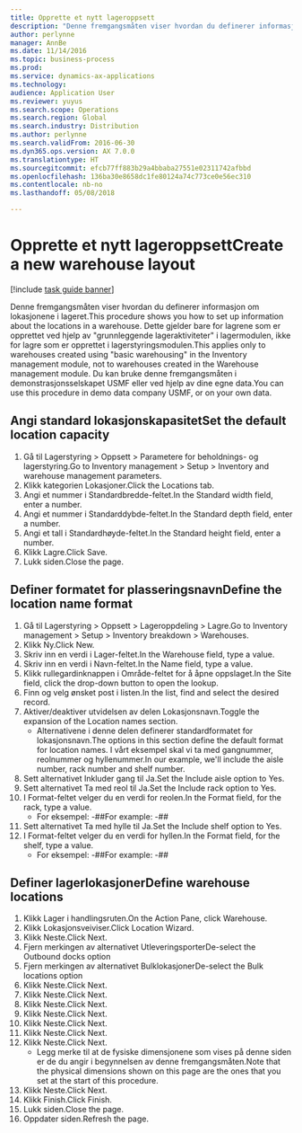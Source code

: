 ```yaml
---
title: Opprette et nytt lageroppsett
description: "Denne fremgangsmåten viser hvordan du definerer informasjon om lokasjonene i lageret."
author: perlynne
manager: AnnBe
ms.date: 11/14/2016
ms.topic: business-process
ms.prod: 
ms.service: dynamics-ax-applications
ms.technology: 
audience: Application User
ms.reviewer: yuyus
ms.search.scope: Operations
ms.search.region: Global
ms.search.industry: Distribution
ms.author: perlynne
ms.search.validFrom: 2016-06-30
ms.dyn365.ops.version: AX 7.0.0
ms.translationtype: HT
ms.sourcegitcommit: efcb77ff883b29a4bbaba27551e02311742afbbd
ms.openlocfilehash: 136ba30e8658dc1fe80124a74c773ce0e56ec310
ms.contentlocale: nb-no
ms.lasthandoff: 05/08/2018

---
```

# <a name="create-a-new-warehouse-layout"></a><span data-ttu-id="7ca1d-103">Opprette et nytt lageroppsett</span><span class="sxs-lookup"><span data-stu-id="7ca1d-103">Create a new warehouse layout</span></span>

[!include [task guide banner](../../includes/task-guide-banner.md)]

<span data-ttu-id="7ca1d-104">Denne fremgangsmåten viser hvordan du definerer informasjon om lokasjonene i lageret.</span><span class="sxs-lookup"><span data-stu-id="7ca1d-104">This procedure shows you how to set up information about the locations in a warehouse.</span></span> <span data-ttu-id="7ca1d-105">Dette gjelder bare for lagrene som er opprettet ved hjelp av "grunnleggende lageraktiviteter" i lagermodulen, ikke for lagre som er opprettet i lagerstyringsmodulen.</span><span class="sxs-lookup"><span data-stu-id="7ca1d-105">This applies only to warehouses created using "basic warehousing" in the Inventory management module, not to warehouses created in the Warehouse management module.</span></span> <span data-ttu-id="7ca1d-106">Du kan bruke denne fremgangsmåten i demonstrasjonsselskapet USMF eller ved hjelp av dine egne data.</span><span class="sxs-lookup"><span data-stu-id="7ca1d-106">You can use this procedure in demo data company USMF, or on your own data.</span></span>


## <a name="set-the-default-location-capacity"></a><span data-ttu-id="7ca1d-107">Angi standard lokasjonskapasitet</span><span class="sxs-lookup"><span data-stu-id="7ca1d-107">Set the default location capacity</span></span>
1. <span data-ttu-id="7ca1d-108">Gå til Lagerstyring > Oppsett > Parametere for beholdnings- og lagerstyring.</span><span class="sxs-lookup"><span data-stu-id="7ca1d-108">Go to Inventory management > Setup > Inventory and warehouse management parameters.</span></span>
2. <span data-ttu-id="7ca1d-109">Klikk kategorien Lokasjoner.</span><span class="sxs-lookup"><span data-stu-id="7ca1d-109">Click the Locations tab.</span></span>
3. <span data-ttu-id="7ca1d-110">Angi et nummer i Standardbredde-feltet.</span><span class="sxs-lookup"><span data-stu-id="7ca1d-110">In the Standard width field, enter a number.</span></span>
4. <span data-ttu-id="7ca1d-111">Angi et nummer i Standarddybde-feltet.</span><span class="sxs-lookup"><span data-stu-id="7ca1d-111">In the Standard depth field, enter a number.</span></span>
5. <span data-ttu-id="7ca1d-112">Angi et tall i Standardhøyde-feltet.</span><span class="sxs-lookup"><span data-stu-id="7ca1d-112">In the Standard height field, enter a number.</span></span>
6. <span data-ttu-id="7ca1d-113">Klikk Lagre.</span><span class="sxs-lookup"><span data-stu-id="7ca1d-113">Click Save.</span></span>
7. <span data-ttu-id="7ca1d-114">Lukk siden.</span><span class="sxs-lookup"><span data-stu-id="7ca1d-114">Close the page.</span></span>

## <a name="define-the-location-name-format"></a><span data-ttu-id="7ca1d-115">Definer formatet for plasseringsnavn</span><span class="sxs-lookup"><span data-stu-id="7ca1d-115">Define the location name format</span></span>
1. <span data-ttu-id="7ca1d-116">Gå til Lagerstyring > Oppsett > Lageroppdeling > Lagre.</span><span class="sxs-lookup"><span data-stu-id="7ca1d-116">Go to Inventory management > Setup > Inventory breakdown > Warehouses.</span></span>
2. <span data-ttu-id="7ca1d-117">Klikk Ny.</span><span class="sxs-lookup"><span data-stu-id="7ca1d-117">Click New.</span></span>
3. <span data-ttu-id="7ca1d-118">Skriv inn en verdi i Lager-feltet.</span><span class="sxs-lookup"><span data-stu-id="7ca1d-118">In the Warehouse field, type a value.</span></span>
4. <span data-ttu-id="7ca1d-119">Skriv inn en verdi i Navn-feltet.</span><span class="sxs-lookup"><span data-stu-id="7ca1d-119">In the Name field, type a value.</span></span>
5. <span data-ttu-id="7ca1d-120">Klikk rullegardinknappen i Område-feltet for å åpne oppslaget.</span><span class="sxs-lookup"><span data-stu-id="7ca1d-120">In the Site field, click the drop-down button to open the lookup.</span></span>
6. <span data-ttu-id="7ca1d-121">Finn og velg ønsket post i listen.</span><span class="sxs-lookup"><span data-stu-id="7ca1d-121">In the list, find and select the desired record.</span></span>
7. <span data-ttu-id="7ca1d-122">Aktiver/deaktiver utvidelsen av delen Lokasjonsnavn.</span><span class="sxs-lookup"><span data-stu-id="7ca1d-122">Toggle the expansion of the Location names section.</span></span>
    * <span data-ttu-id="7ca1d-123">Alternativene i denne delen definerer standardformatet for lokasjonsnavn.</span><span class="sxs-lookup"><span data-stu-id="7ca1d-123">The options in this section define the default format for location names.</span></span> <span data-ttu-id="7ca1d-124">I vårt eksempel skal vi ta med gangnummer, reolnummer og hyllenummer.</span><span class="sxs-lookup"><span data-stu-id="7ca1d-124">In our example, we'll include the aisle number, rack number and shelf number.</span></span>  
8. <span data-ttu-id="7ca1d-125">Sett alternativet Inkluder gang til Ja.</span><span class="sxs-lookup"><span data-stu-id="7ca1d-125">Set the Include aisle option to Yes.</span></span>
9. <span data-ttu-id="7ca1d-126">Sett alternativet Ta med reol til Ja.</span><span class="sxs-lookup"><span data-stu-id="7ca1d-126">Set the Include rack option to Yes.</span></span>
10. <span data-ttu-id="7ca1d-127">I Format-feltet velger du en verdi for reolen.</span><span class="sxs-lookup"><span data-stu-id="7ca1d-127">In the Format field, for the rack, type a value.</span></span>
    * <span data-ttu-id="7ca1d-128">For eksempel: -##</span><span class="sxs-lookup"><span data-stu-id="7ca1d-128">For example: -##</span></span>  
11. <span data-ttu-id="7ca1d-129">Sett alternativet Ta med hylle til Ja.</span><span class="sxs-lookup"><span data-stu-id="7ca1d-129">Set the Include shelf option to Yes.</span></span>
12. <span data-ttu-id="7ca1d-130">I Format-feltet velger du en verdi for hyllen.</span><span class="sxs-lookup"><span data-stu-id="7ca1d-130">In the Format field, for the shelf, type a value.</span></span>
    * <span data-ttu-id="7ca1d-131">For eksempel: -##</span><span class="sxs-lookup"><span data-stu-id="7ca1d-131">For example: -##</span></span>  

## <a name="define-warehouse-locations"></a><span data-ttu-id="7ca1d-132">Definer lagerlokasjoner</span><span class="sxs-lookup"><span data-stu-id="7ca1d-132">Define warehouse locations</span></span>
1. <span data-ttu-id="7ca1d-133">Klikk Lager i handlingsruten.</span><span class="sxs-lookup"><span data-stu-id="7ca1d-133">On the Action Pane, click Warehouse.</span></span>
2. <span data-ttu-id="7ca1d-134">Klikk Lokasjonsveiviser.</span><span class="sxs-lookup"><span data-stu-id="7ca1d-134">Click Location Wizard.</span></span>
3. <span data-ttu-id="7ca1d-135">Klikk Neste.</span><span class="sxs-lookup"><span data-stu-id="7ca1d-135">Click Next.</span></span>
4. <span data-ttu-id="7ca1d-136">Fjern merkingen av alternativet Utleveringsporter</span><span class="sxs-lookup"><span data-stu-id="7ca1d-136">De-select the Outbound docks option</span></span>
5. <span data-ttu-id="7ca1d-137">Fjern merkingen av alternativet Bulklokasjoner</span><span class="sxs-lookup"><span data-stu-id="7ca1d-137">De-select the Bulk locations option</span></span>
6. <span data-ttu-id="7ca1d-138">Klikk Neste.</span><span class="sxs-lookup"><span data-stu-id="7ca1d-138">Click Next.</span></span>
7. <span data-ttu-id="7ca1d-139">Klikk Neste.</span><span class="sxs-lookup"><span data-stu-id="7ca1d-139">Click Next.</span></span>
8. <span data-ttu-id="7ca1d-140">Klikk Neste.</span><span class="sxs-lookup"><span data-stu-id="7ca1d-140">Click Next.</span></span>
9. <span data-ttu-id="7ca1d-141">Klikk Neste.</span><span class="sxs-lookup"><span data-stu-id="7ca1d-141">Click Next.</span></span>
10. <span data-ttu-id="7ca1d-142">Klikk Neste.</span><span class="sxs-lookup"><span data-stu-id="7ca1d-142">Click Next.</span></span>
11. <span data-ttu-id="7ca1d-143">Klikk Neste.</span><span class="sxs-lookup"><span data-stu-id="7ca1d-143">Click Next.</span></span>
12. <span data-ttu-id="7ca1d-144">Klikk Neste.</span><span class="sxs-lookup"><span data-stu-id="7ca1d-144">Click Next.</span></span>
    * <span data-ttu-id="7ca1d-145">Legg merke til at de fysiske dimensjonene som vises på denne siden er de du angir i begynnelsen av denne fremgangsmåten.</span><span class="sxs-lookup"><span data-stu-id="7ca1d-145">Note that the physical dimensions shown on this page are the ones that you set at the start of this procedure.</span></span>  
13. <span data-ttu-id="7ca1d-146">Klikk Neste.</span><span class="sxs-lookup"><span data-stu-id="7ca1d-146">Click Next.</span></span>
14. <span data-ttu-id="7ca1d-147">Klikk Finish.</span><span class="sxs-lookup"><span data-stu-id="7ca1d-147">Click Finish.</span></span>
15. <span data-ttu-id="7ca1d-148">Lukk siden.</span><span class="sxs-lookup"><span data-stu-id="7ca1d-148">Close the page.</span></span>
16. <span data-ttu-id="7ca1d-149">Oppdater siden.</span><span class="sxs-lookup"><span data-stu-id="7ca1d-149">Refresh the page.</span></span>

